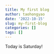 ```yaml
---
title: My first blog
author: taohongyao
date: '2022-10-15'
slug: my-first-blog
categories: []
tags: []
---
```

Today is Saturday!